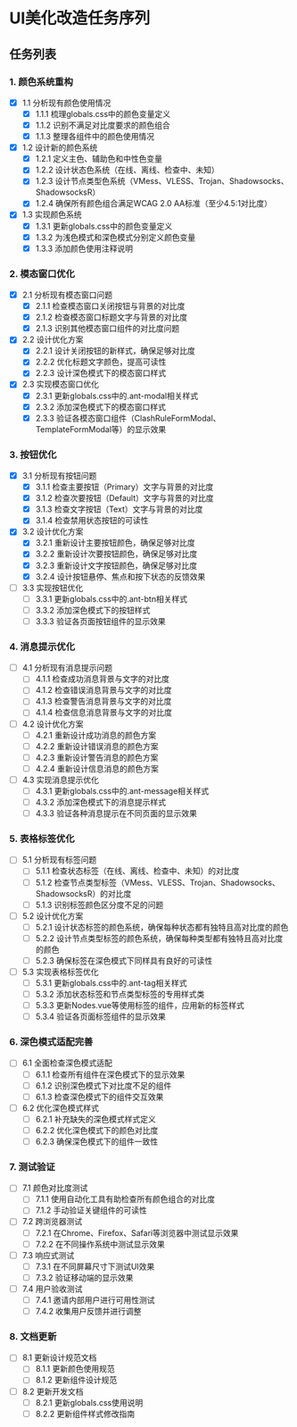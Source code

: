 # UI美化改造任务序列

## 任务列表

### 1. 颜色系统重构
- [x] 1.1 分析现有颜色使用情况
  - [x] 1.1.1 梳理globals.css中的颜色变量定义
  - [x] 1.1.2 识别不满足对比度要求的颜色组合
  - [x] 1.1.3 整理各组件中的颜色使用情况
- [x] 1.2 设计新的颜色系统
  - [x] 1.2.1 定义主色、辅助色和中性色变量
  - [x] 1.2.2 设计状态色系统（在线、离线、检查中、未知）
  - [x] 1.2.3 设计节点类型色系统（VMess、VLESS、Trojan、Shadowsocks、ShadowsocksR）
  - [x] 1.2.4 确保所有颜色组合满足WCAG 2.0 AA标准（至少4.5:1对比度）
- [x] 1.3 实现颜色系统
  - [x] 1.3.1 更新globals.css中的颜色变量定义
  - [x] 1.3.2 为浅色模式和深色模式分别定义颜色变量
  - [x] 1.3.3 添加颜色使用注释说明

### 2. 模态窗口优化
- [x] 2.1 分析现有模态窗口问题
  - [x] 2.1.1 检查模态窗口关闭按钮与背景的对比度
  - [x] 2.1.2 检查模态窗口标题文字与背景的对比度
  - [x] 2.1.3 识别其他模态窗口组件的对比度问题
- [x] 2.2 设计优化方案
  - [x] 2.2.1 设计关闭按钮的新样式，确保足够对比度
  - [x] 2.2.2 优化标题文字颜色，提高可读性
  - [x] 2.2.3 设计深色模式下的模态窗口样式
- [x] 2.3 实现模态窗口优化
  - [x] 2.3.1 更新globals.css中的.ant-modal相关样式
  - [x] 2.3.2 添加深色模式下的模态窗口样式
  - [x] 2.3.3 验证各模态窗口组件（ClashRuleFormModal、TemplateFormModal等）的显示效果

### 3. 按钮优化
- [x] 3.1 分析现有按钮问题
  - [x] 3.1.1 检查主要按钮（Primary）文字与背景的对比度
  - [x] 3.1.2 检查次要按钮（Default）文字与背景的对比度
  - [x] 3.1.3 检查文字按钮（Text）文字与背景的对比度
  - [x] 3.1.4 检查禁用状态按钮的可读性
- [x] 3.2 设计优化方案
  - [x] 3.2.1 重新设计主要按钮颜色，确保足够对比度
  - [x] 3.2.2 重新设计次要按钮颜色，确保足够对比度
  - [x] 3.2.3 重新设计文字按钮颜色，确保足够对比度
  - [x] 3.2.4 设计按钮悬停、焦点和按下状态的反馈效果
- [ ] 3.3 实现按钮优化
  - [ ] 3.3.1 更新globals.css中的.ant-btn相关样式
  - [ ] 3.3.2 添加深色模式下的按钮样式
  - [ ] 3.3.3 验证各页面按钮组件的显示效果

### 4. 消息提示优化
- [ ] 4.1 分析现有消息提示问题
  - [ ] 4.1.1 检查成功消息背景与文字的对比度
  - [ ] 4.1.2 检查错误消息背景与文字的对比度
  - [ ] 4.1.3 检查警告消息背景与文字的对比度
  - [ ] 4.1.4 检查信息消息背景与文字的对比度
- [ ] 4.2 设计优化方案
  - [ ] 4.2.1 重新设计成功消息的颜色方案
  - [ ] 4.2.2 重新设计错误消息的颜色方案
  - [ ] 4.2.3 重新设计警告消息的颜色方案
  - [ ] 4.2.4 重新设计信息消息的颜色方案
- [ ] 4.3 实现消息提示优化
  - [ ] 4.3.1 更新globals.css中的.ant-message相关样式
  - [ ] 4.3.2 添加深色模式下的消息提示样式
  - [ ] 4.3.3 验证各种消息提示在不同页面的显示效果

### 5. 表格标签优化
- [ ] 5.1 分析现有标签问题
  - [ ] 5.1.1 检查状态标签（在线、离线、检查中、未知）的对比度
  - [ ] 5.1.2 检查节点类型标签（VMess、VLESS、Trojan、Shadowsocks、ShadowsocksR）的对比度
  - [ ] 5.1.3 识别标签颜色区分度不足的问题
- [ ] 5.2 设计优化方案
  - [ ] 5.2.1 设计状态标签的颜色系统，确保每种状态都有独特且高对比度的颜色
  - [ ] 5.2.2 设计节点类型标签的颜色系统，确保每种类型都有独特且高对比度的颜色
  - [ ] 5.2.3 确保标签在深色模式下同样具有良好的可读性
- [ ] 5.3 实现表格标签优化
  - [ ] 5.3.1 更新globals.css中的.ant-tag相关样式
  - [ ] 5.3.2 添加状态标签和节点类型标签的专用样式类
  - [ ] 5.3.3 更新Nodes.vue等使用标签的组件，应用新的标签样式
  - [ ] 5.3.4 验证各页面标签组件的显示效果

### 6. 深色模式适配完善
- [ ] 6.1 全面检查深色模式适配
  - [ ] 6.1.1 检查所有组件在深色模式下的显示效果
  - [ ] 6.1.2 识别深色模式下对比度不足的组件
  - [ ] 6.1.3 检查深色模式下的组件交互效果
- [ ] 6.2 优化深色模式样式
  - [ ] 6.2.1 补充缺失的深色模式样式定义
  - [ ] 6.2.2 优化深色模式下的颜色对比度
  - [ ] 6.2.3 确保深色模式下的组件一致性

### 7. 测试验证
- [ ] 7.1 颜色对比度测试
  - [ ] 7.1.1 使用自动化工具有助检查所有颜色组合的对比度
  - [ ] 7.1.2 手动验证关键组件的可读性
- [ ] 7.2 跨浏览器测试
  - [ ] 7.2.1 在Chrome、Firefox、Safari等浏览器中测试显示效果
  - [ ] 7.2.2 在不同操作系统中测试显示效果
- [ ] 7.3 响应式测试
  - [ ] 7.3.1 在不同屏幕尺寸下测试UI效果
  - [ ] 7.3.2 验证移动端的显示效果
- [ ] 7.4 用户验收测试
  - [ ] 7.4.1 邀请内部用户进行可用性测试
  - [ ] 7.4.2 收集用户反馈并进行调整

### 8. 文档更新
- [ ] 8.1 更新设计规范文档
  - [ ] 8.1.1 更新颜色使用规范
  - [ ] 8.1.2 更新组件设计规范
- [ ] 8.2 更新开发文档
  - [ ] 8.2.1 更新globals.css使用说明
  - [ ] 8.2.2 更新组件样式修改指南